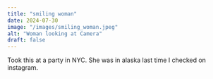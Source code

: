 ```yaml
---
title: "smiling woman"
date: 2024-07-30
image: "/images/smiling_woman.jpeg"
alt: "Woman looking at Camera"
draft: false
---
```


Took this at a party in NYC. She was in alaska last time I checked on instagram.